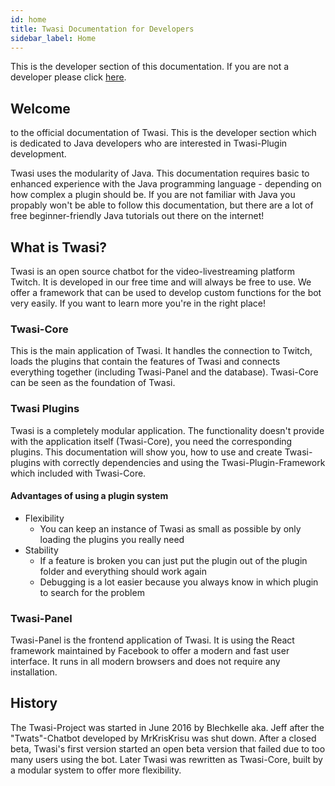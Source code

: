 ```yaml
---
id: home
title: Twasi Documentation for Developers
sidebar_label: Home
---
```


This is the developer section of this documentation. If you are not a developer please click [here](/docs/users/home).

## Welcome

to the official documentation of Twasi. This is the developer section which is dedicated to Java developers who are interested in Twasi-Plugin development.

Twasi uses the modularity of Java. This documentation requires basic to enhanced experience with the Java programming language - depending on how complex a plugin should be. If you are not familiar with Java you propably won't be able to follow this documentation, but there are a lot of free beginner-friendly Java tutorials out there on the internet!

## What is Twasi?

Twasi is an open source chatbot for the video-livestreaming platform Twitch. It is developed in our free time and will always be free to use. We offer a framework that can be used to develop custom functions for the bot very easily. If you want to learn more you're in the right place!

### Twasi-Core

This is the main application of Twasi. It handles the connection to Twitch, loads the plugins that contain the features of Twasi and connects everything together (including Twasi-Panel and the database). Twasi-Core can be seen as the foundation of Twasi.

### Twasi Plugins

Twasi is a completely modular application. The functionality doesn't provide with the application itself (Twasi-Core), you need the corresponding plugins. This documentation will show you, how to use and create Twasi-plugins with correctly dependencies and using the Twasi-Plugin-Framework which included with Twasi-Core.

#### Advantages of using a plugin system

- Flexibility
    - You can keep an instance of Twasi as small as possible by only loading the plugins you really need
- Stability
    - If a feature is broken you can just put the plugin out of the plugin folder and everything should work again
    - Debugging is a lot easier because you always know in which plugin to search for the problem

### Twasi-Panel

Twasi-Panel is the frontend application of Twasi. It is using the React framework maintained by Facebook to offer a modern and fast user interface. It runs in all modern browsers and does not require any installation.

## History

The Twasi-Project was started in June 2016 by Blechkelle aka. Jeff after the "Twats"-Chatbot developed by MrKrisKrisu was shut down. After a closed beta, Twasi's first version started an open beta version that failed due to too many users using the bot. Later Twasi was rewritten as Twasi-Core, built by a modular system to offer more flexibility.